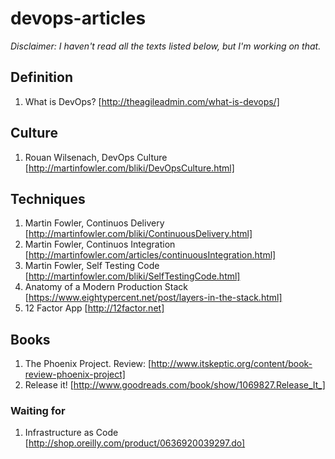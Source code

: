 # devops-articles
_Disclaimer: I haven't read all the texts listed below, but I'm working on that._


## Definition

1. What is DevOps? [http://theagileadmin.com/what-is-devops/]

## Culture

1. Rouan Wilsenach, DevOps Culture [http://martinfowler.com/bliki/DevOpsCulture.html]

## Techniques 

1. Martin Fowler, Continuos Delivery [http://martinfowler.com/bliki/ContinuousDelivery.html]
2. Martin Fowler, Continuos Integration [http://martinfowler.com/articles/continuousIntegration.html]
3. Martin Fowler, Self Testing Code [http://martinfowler.com/bliki/SelfTestingCode.html]
4. Anatomy of a Modern Production Stack [https://www.eightypercent.net/post/layers-in-the-stack.html]
5. 12 Factor App [http://12factor.net]

## Books

1. The Phoenix Project. Review: [http://www.itskeptic.org/content/book-review-phoenix-project]
2. Release it! [http://www.goodreads.com/book/show/1069827.Release_It_]

### Waiting for

1. Infrastructure as Code [http://shop.oreilly.com/product/0636920039297.do]
